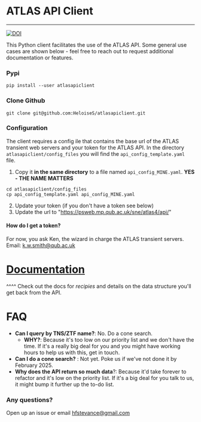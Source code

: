 # ATLAS API Client
--- 
[![DOI](https://zenodo.org/badge/804295497.svg)](https://doi.org/10.5281/zenodo.14331062)

This  Python client facilitates the use of the ATLAS API.
Some general use cases are shown below - feel free to reach out to request additional documentation or features.


### Pypi
```
pip install --user atlasapiclient
```

### Clone Github
```
git clone git@github.com:HeloiseS/atlasapiclient.git
```

### Configuration
The client requires a config ile that contains the base url of the ATLAS transient web servers and your token for the ATLAS API.
In the directory `atlasapiclient/config_files` you will find the `api_config_template.yaml` file.
1) Copy it **in the same directory** to a file named `api_config_MINE.yaml`. **YES - THE NAME MATTERS**
```
cd atlasapiclient/config_files
cp api_config_template.yaml api_config_MINE.yaml
```
2) Update your token (if you don't have a token see below)
3) Update the url to "https://psweb.mp.qub.ac.uk/sne/atlas4/api/"

#### How do I get a token?
For now, you ask Ken, the wizard in charge the ATLAS transient servers. 
Email: k.w.smith@qub.ac.uk 

# [Documentation](https://heloises.github.io/atlasapiclient/)

^^^^ Check out the docs  for *recipies* and 
details on the data structure you'll get back from the API.

# FAQ
* **Can I query by TNS/ZTF name?**: 
    No. Do a cone search.
  * **WHY?**: Because it's too low on our priority list and we don't have the time. 
  If it's a really big deal for you and you might have working hours to help us with this, get in touch.  
* **Can I do a cone search?** :
   Not yet. Poke us if we've not done it by February 2025.
* **Why does the API return so much data**?: 
Because it'd take forever to refactor and it's low on the priority list. 
If it's a big deal for you talk to us, it might bump it further up the to-do list.


### Any questions?

Open up an issue or email hfstevance@gmail.com
